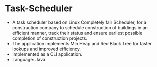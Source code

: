 # Task-Scheduler

* A task scheduler based on Linux Completely fair Scheduler, for a construction company to schedule construction of buildings in an efficient manner, track their status and ensure earliest possible completion of construction projects. 
* The application implements Min Heap and Red Black Tree for faster lookups and improved efficiency.
* Implemented as a CLI application.
* Language: Java

